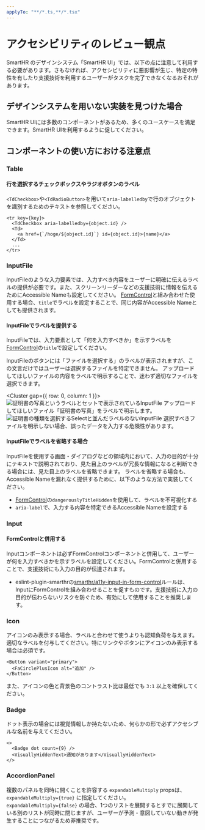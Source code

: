 ```yaml
---
applyTo: "**/*.ts,**/*.tsx"
---
```


# アクセシビリティのレビュー観点

SmartHR のデザインシステム「SmartHR UI」では、以下の点に注意して利用する必要があります。さもなければ、アクセシビリティに悪影響が生じ、特定の特性を有したり支援技術を利用するユーザーがタスクを完了できなくなるおそれがあります。

## デザインシステムを用いない実装を見つけた場合

SmartHR UIには多数のコンポーネントがあるため、多くのユースケースを満足できます。SmartHR UIを利用するように促してください。

## コンポーネントの使い方における注意点

### Table

#### 行を選択するチェックボックスやラジオボタンのラベル

`<TdCheckbox>`や`<TdRadioButton>`を用いて`aria-labelledby`で行のオブジェクトを識別するためのテキストを参照してください。

```tsx
<tr key={key}>
  <TdCheckbox aria-labelledby={object.id} />
  <Td>
    <a href={`/hoge/${object.id}`} id={object.id}>{name}</a>
  </Td>
  ...
</tr>
```

### InputFile

InputFileのような入力要素では、入力すべき内容をユーザーに明確に伝えるラベルの提供が必要です。また、スクリーンリーダーなどの支援技術に情報を伝えるためにAccessible Nameも設定してください。
[FormControl](/products/components/form-control/)と組み合わせた使用する場合、`title`でラベルを設定することで、同じ内容がAccessible Nameとしても提供されます。

#### InputFileでラベルを提供する

InputFileでは、入力要素として「何を入力すべきか」を示すラベルを[FormControl](/products/components/form-control/)の`title`で設定してください。

InputFileのボタンには「ファイルを選択する」のラベルが表示されますが、この文言だけではユーザーは選択するファイルを特定できません。
アップロードしてほしいファイルの内容をラベルで明示することで、迷わず適切なファイルを選択できます。

<Cluster gap={{ row: 0, column: 1 }}>
  <DoAndDont type="do" width="calc(50% - 8px)">
    <Image slot="img" src={inputFileLabelDo} alt="証明書の写真というラベルとセットで表示されているInputFile" />
    <Text slot="label">アップロードしてほしいファイル「証明書の写真」をラベルで明示します。</Text>
  </DoAndDont>
  <DoAndDont type="dont" width="calc(50% - 8px)">
    <Image slot="img" src={inputFileLabelDont} alt="証明書の種類を選択するSelectと並んだラベルのないInputFile" />
    <Text slot="label">選択すべきファイルを明示しない場合、誤ったデータを入力する危険性があります。</Text>
  </DoAndDont>
</Cluster>

#### InputFileでラベルを省略する場合

InputFileを使用する画面・ダイアログなどの領域内において、入力の目的が十分にテキストで説明されており、見た目上のラベルが冗長な情報になると判断できる場合には、見た目上のラベルを省略できます。
ラベルを省略する場合も、Accessible Nameを漏れなく提供するために、以下のような方法で実装してください。

- [FormControl](/products/components/form-control/)の`dangerouslyTitleHidden`を使用して、ラベルを不可視化する
- `aria-label`で、入力する内容を特定できるAccessible Nameを設定する

### Input

#### FormControlと併用する
Inputコンポーネントは必ずFormControlコンポーネントと併用して、ユーザーが何を入力すべきかを示すラベルを設定してください。FormControlと併用することで、支援技術にも入力の目的が伝達されます。
  - eslint-plugin-smarthrの[smarthr/a11y-input-in-form-control](https://github.com/kufu/eslint-plugin-smarthr/tree/main/rules/a11y-input-in-form-control/)ルールは、InputにFormControlを組み合わせることを促すものです。支援技術に入力の目的が伝わらないリスクを防ぐため、有効にして使用することを推奨します。

### Icon

アイコンのみ表示する場合、ラベルと合わせて使うよりも認知負荷を与えます。適切なラベルを付与してください。特にリンクやボタンにアイコンのみ表示する場合は必須です。

```tsx editable
<Button variant="primary">
  <FaCirclePlusIcon alt="追加" />
</Button>
```

また、アイコンの色と背景色のコントラスト比は最低でも `3:1` 以上を確保してください。

### Badge

ドット表示の場合には視覚情報しか持たないため、何らかの形で必ずアクセシブルな名前を与えてください。

```tsx editable
<>
  <Badge dot count={9} />
  <VisuallyHiddenText>通知があります</VisuallyHiddenText>
</>
```

### AccordionPanel

複数のパネルを同時に開くことを許容する `expandableMultiply` propsは、`expandableMultiply={true}` に指定してください。  
`expandableMultiply={false}` の場合、1つのリストを展開するとすでに展開している別のリストが同時に閉じますが、ユーザーが予測・意図していない動きが発生することにつながるため非推奨です。

